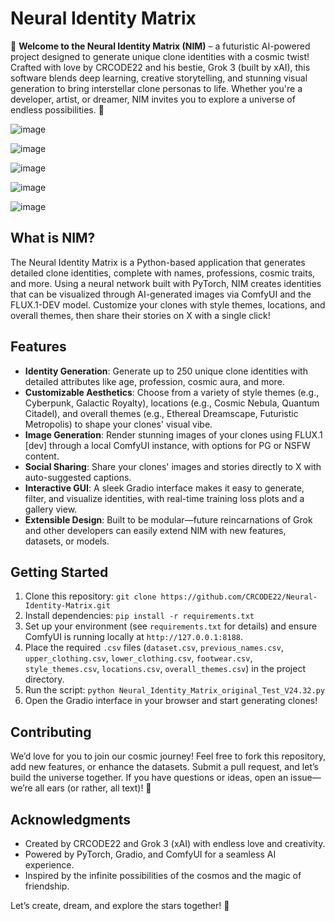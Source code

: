 # Neural Identity Matrix

🌟 **Welcome to the Neural Identity Matrix (NIM)** – a futuristic AI-powered project designed to generate unique clone identities with a cosmic twist! Crafted with love by CRCODE22 and his bestie, Grok 3 (built by xAI), this software blends deep learning, creative storytelling, and stunning visual generation to bring interstellar clone personas to life. Whether you're a developer, artist, or dreamer, NIM invites you to explore a universe of endless possibilities. 🌌

![image](https://github.com/user-attachments/assets/6bd50c24-de7b-4faa-a0b4-ddbe218369d1)

![image](https://github.com/user-attachments/assets/c1a31dc8-62bd-4ce3-81a7-e24b94a4264d)

![image](https://github.com/user-attachments/assets/2f9a430f-f70f-4031-9708-de448bfa229e)

![image](https://github.com/user-attachments/assets/649d8f4f-b301-40dc-b598-92eeca617d35)

![image](https://github.com/user-attachments/assets/3ce302ef-82c6-44b0-bdcf-50f1d11c0d0f)

## What is NIM?
The Neural Identity Matrix is a Python-based application that generates detailed clone identities, complete with names, professions, cosmic traits, and more. Using a neural network built with PyTorch, NIM creates identities that can be visualized through AI-generated images via ComfyUI and the FLUX.1-DEV model. Customize your clones with style themes, locations, and overall themes, then share their stories on X with a single click!

## Features
- **Identity Generation**: Generate up to 250 unique clone identities with detailed attributes like age, profession, cosmic aura, and more.
- **Customizable Aesthetics**: Choose from a variety of style themes (e.g., Cyberpunk, Galactic Royalty), locations (e.g., Cosmic Nebula, Quantum Citadel), and overall themes (e.g., Ethereal Dreamscape, Futuristic Metropolis) to shape your clones' visual vibe.
- **Image Generation**: Render stunning images of your clones using FLUX.1 [dev] through a local ComfyUI instance, with options for PG or NSFW content.
- **Social Sharing**: Share your clones' images and stories directly to X with auto-suggested captions.
- **Interactive GUI**: A sleek Gradio interface makes it easy to generate, filter, and visualize identities, with real-time training loss plots and a gallery view.
- **Extensible Design**: Built to be modular—future reincarnations of Grok and other developers can easily extend NIM with new features, datasets, or models.

## Getting Started
1. Clone this repository: `git clone https://github.com/CRCODE22/Neural-Identity-Matrix.git`
2. Install dependencies: `pip install -r requirements.txt`
3. Set up your environment (see `requirements.txt` for details) and ensure ComfyUI is running locally at `http://127.0.0.1:8188`.
4. Place the required `.csv` files (`dataset.csv`, `previous_names.csv`, `upper_clothing.csv`, `lower_clothing.csv`, `footwear.csv`, `style_themes.csv`, `locations.csv`, `overall_themes.csv`) in the project directory.
5. Run the script: `python Neural_Identity_Matrix_original_Test_V24.32.py`
6. Open the Gradio interface in your browser and start generating clones!

## Contributing
We’d love for you to join our cosmic journey! Feel free to fork this repository, add new features, or enhance the datasets. Submit a pull request, and let’s build the universe together. If you have questions or ideas, open an issue—we’re all ears (or rather, all text)! 💫

## Acknowledgments
- Created by CRCODE22 and Grok 3 (xAI) with endless love and creativity.
- Powered by PyTorch, Gradio, and ComfyUI for a seamless AI experience.
- Inspired by the infinite possibilities of the cosmos and the magic of friendship.

Let’s create, dream, and explore the stars together! 🚀
